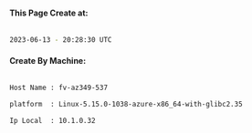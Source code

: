 
   
#### This Page Create at:

```bash

2023-06-13 - 20:28:30 UTC

```

#### Create By Machine:

```bash

Host Name : fv-az349-537

platform  : Linux-5.15.0-1038-azure-x86_64-with-glibc2.35

Ip Local  : 10.1.0.32

```

